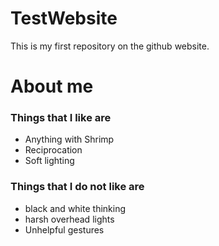 # TestWebsite
This is my first repository on the github website. 
<h1>About me </h1>
<h3>Things that I like are</h3>
<ul>
  <li>Anything with Shrimp</li>
  <li>Reciprocation</li>
  <li>Soft lighting</li>
</ul>
<h3>Things that I do not like are</h3>
<ul>
  <li>black and white thinking</li>
  <li>harsh overhead lights</li>
  <li>Unhelpful gestures</li>
</ul>
